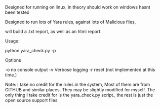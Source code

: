  
Designed for running on linux, in theory should work on windows hasnt been tested

Designed to run lots of Yara rules, against lots of Malicious files,

will build a .txt report, as well as an html report.

Usage:

python yara_check.py -p <path to folder with malware> 

Options

-o no console output
-v Verbose logging
-r reset (not implemented at this time.)

Note:  I take no credit for the rules in the system, Most of them are from GITHUB and similar places.  They may be slightly modified for myself.
       The only thing I take credit for is the yara_check.py script., the rest is just the open source support files
